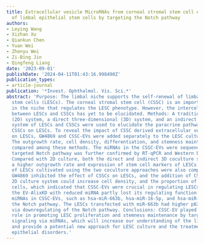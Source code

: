 ```yaml
---
title: Extracellular vesicle MicroRNAs from corneal stromal stem cell enhance stemness
  of limbal epithelial stem cells by targeting the Notch pathway
authors:
- Leying Wang
- Xizhan Xu
- Qiankun Chen
- Yuan Wei
- Zhenyu Wei
- Zi-Bing Jin
- Qingfeng Liang
date: '2023-09-01'
publishDate: '2024-04-11T01:43:16.998490Z'
publication_types:
- article-journal
publication: '*Invest. Ophthalmol. Vis. Sci.*'
abstract: 'Purpose: The limbal niche supports the self-renewal of limbal epithelial
  stem cells (LESCs). The corneal stromal stem cell (CSSC) is an important component
  in the niche that regulates the LESC phenotype. However, the intercellular communication
  between LESCs and CSSCs has yet to be elucidated. Methods: A traditional two-dimensional
  (2D) system, a direct three-dimensional (3D) system, and an indirect 3D coculture
  system of LESCs and CSSCs were used to elucidate the paracrine pathway effect of
  CSSCs on LESCs. To reveal the impact of CSSC derived extracellular vesicles (CSSC-EVs)
  on LESCs, GW4869 and CSSC-EVs were added separately to the LESC culture medium.
  The outgrowth rate, cell density, differentiation, and stemness maintenance were
  compared among these methods. The miRNAs in the CSSC-EVs were sequenced, and the
  targeted Notch pathway was further confirmed by RT-qPCR and Western blotting. Results:
  Compared with 2D culture, both the direct and indirect 3D coculture systems yielded
  a higher outgrowth rate and expression of stem cell markers of LESCs. The phenotypes
  of LESCs cultivated using the two coculture approaches were also comparable. Nevertheless,
  GW4869 inhibited the effect of CSSCs on LESCs, and the addition of CSSC-EVs to the
  2D culture system could increase cell density, and the proportion of p63$α$bright
  cells, which indicated that CSSC-EVs were crucial in regulating LESCs. Furthermore,
  the EV-AlixKD with reduced miRNA partly lost its regulating function. The abundant
  miRNAs in CSSC-EVs, such as hsa-miR-663b, hsa-miR-16-5p, and hsa-miR-1290, target
  the Notch pathway. The LESCs transfected with miR-663b had higher p63 expression
  via downregulating of the Notch pathway. Conclusions: CSSC-EV played an important
  role in promoting LESC proliferation and stemness maintenance by targeting Notch
  signaling via miRNAs, which will increase our understanding of the limbal niche
  and provide a potential new approach for LESC culture and the treatment of corneal
  epithelial disorders.'
---
```

